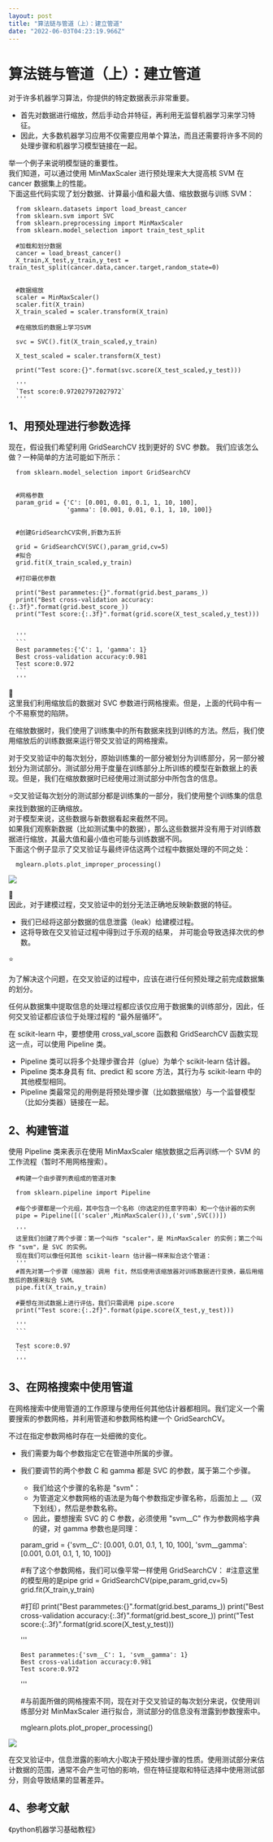 ```yaml
---
layout: post
title: "算法链与管道（上）：建立管道"
date: "2022-06-03T04:23:19.966Z"
---
```

算法链与管道（上）：建立管道
==============

对于许多机器学习算法，你提供的特定数据表示非常重要。

*   首先对数据进行缩放，然后手动合并特征，再利用无监督机器学习来学习特征。
*   因此，大多数机器学习应用不仅需要应用单个算法，而且还需要将许多不同的处理步骤和机器学习模型链接在一起。

举一个例子来说明模型链的重要性。  
我们知道，可以通过使用 MinMaxScaler 进行预处理来大大提高核 SVM 在 cancer 数据集上的性能。  
下面这些代码实现了划分数据、计算最小值和最大值、缩放数据与训练 SVM：

      from sklearn.datasets import load_breast_cancer
      from sklearn.svm import SVC
      from sklearn.preprocessing import MinMaxScaler
      from sklearn.model_selection import train_test_split
    
      #加载和划分数据
      cancer = load_breast_cancer()
      X_train,X_test,y_train,y_test = train_test_split(cancer.data,cancer.target,random_state=0)
    
    
      #数据缩放
      scaler = MinMaxScaler()
      scaler.fit(X_train)
      X_train_scaled = scaler.transform(X_train)
    
      #在缩放后的数据上学习SVM
    
      svc = SVC().fit(X_train_scaled,y_train)
    
      X_test_scaled = scaler.transform(X_test)
    
      print("Test score:{}".format(svc.score(X_test_scaled,y_test)))
    
      '''
      `Test score:0.972027972027972`
      '''
    

1、用预处理进行参数选择
------------

现在，假设我们希望利用 GridSearchCV 找到更好的 SVC 参数。 我们应该怎么做？一种简单的方法可能如下所示：

      from sklearn.model_selection import GridSearchCV
    
    
      #网格参数
      param_grid = {'C': [0.001, 0.01, 0.1, 1, 10, 100],
                    'gamma': [0.001, 0.01, 0.1, 1, 10, 100]}
    
    
      #创建GridSearchCV实例,折数为五折
    
      grid = GridSearchCV(SVC(),param_grid,cv=5)
      #拟合
      grid.fit(X_train_scaled,y_train)
    
      #打印最优参数
    
      print("Best parammetes:{}".format(grid.best_params_))
      print("Best cross-validation accuracy:{:.3f}".format(grid.best_score_))
      print("Test score:{:.3f}".format(grid.score(X_test_scaled,y_test)))
    
    
      '''
      ```
      Best parammetes:{'C': 1, 'gamma': 1}
      Best cross-validation accuracy:0.981
      Test score:0.972
      ```
      '''
    

📣  
这里我们利用缩放后的数据对 SVC 参数进行网格搜索。但是，上面的代码中有一个不易察觉的陷阱。

在缩放数据时，我们使用了训练集中的所有数据来找到训练的方法。然后，我们使用缩放后的训练数据来运行带交叉验证的网格搜索。

对于交叉验证中的每次划分，原始训练集的一部分被划分为训练部分，另一部分被划分为测试部分。测试部分用于度量在训练部分上所训练的模型在新数据上的表现。但是，我们在缩放数据时已经使用过测试部分中所包含的信息。

⭐交叉验证每次划分的测试部分都是训练集的一部分，我们使用整个训练集的信息来找到数据的正确缩放。  
对于模型来说，这些数据与新数据看起来截然不同。  
如果我们观察新数据（比如测试集中的数据），那么这些数据并没有用于对训练数据进行缩放，其最大值和最小值也可能与训练数据不同。  
下面这个例子显示了交叉验证与最终评估这两个过程中数据处理的不同之处：

      mglearn.plots.plot_improper_processing()
    

![](https://img2022.cnblogs.com/blog/2145457/202206/2145457-20220602230815762-1887999836.png)

📣  
因此，对于建模过程，交叉验证中的划分无法正确地反映新数据的特征。

*   我们已经将这部分数据的信息泄露（leak）给建模过程。
*   这将导致在交叉验证过程中得到过于乐观的结果， 并可能会导致选择次优的参数。

⭐

为了解决这个问题，在交叉验证的过程中，应该在进行任何预处理之前完成数据集的划分。

任何从数据集中提取信息的处理过程都应该仅应用于数据集的训练部分，因此，任何交叉验证都应该位于处理过程的 “最外层循环”。

在 scikit-learn 中，要想使用 cross\_val\_score 函数和 GridSearchCV 函数实现这一点，可以使用 Pipeline 类。

*   Pipeline 类可以将多个处理步骤合并（glue）为单个 scikit-learn 估计器。
*   Pipeline 类本身具有 fit、predict 和 score 方法，其行为与 scikit-learn 中的其他模型相同。
*   Pipeline 类最常见的用例是将预处理步骤（比如数据缩放）与一个监督模型 （比如分类器）链接在一起。

2、构建管道
------

使用 Pipeline 类来表示在使用 MinMaxScaler 缩放数据之后再训练一个 SVM 的工作流程（暂时不用网格搜索）。

      #构建一个由步骤列表组成的管道对象
    
      from sklearn.pipeline import Pipeline
    
      #每个步骤都是一个元组，其中包含一个名称（你选定的任意字符串）和一个估计器的实例
      pipe = Pipeline([('scaler',MinMaxScaler()),('svm',SVC())])
    
      '''
      这里我们创建了两个步骤：第一个叫作 "scaler"，是 MinMaxScaler 的实例；第二个叫作 "svm"，是 SVC 的实例。
      现在我们可以像任何其他 scikit-learn 估计器一样来拟合这个管道：
      '''
      #首先对第一个步骤（缩放器）调用 fit，然后使用该缩放器对训练数据进行变换，最后用缩放后的数据来拟合 SVM。
      pipe.fit(X_train,y_train)
    
      #要想在测试数据上进行评估，我们只需调用 pipe.score
      print("Test score:{:.2f}".format(pipe.score(X_test,y_test)))
    
      '''
      ```
    
      Test score:0.97
      ```
      '''
    

3、在网格搜索中使用管道
------------

在网格搜索中使用管道的工作原理与使用任何其他估计器都相同。我们定义一个需要搜索的参数网格，并利用管道和参数网格构建一个 GridSearchCV。

不过在指定参数网格时存在一处细微的变化。

*   我们需要为每个参数指定它在管道中所属的步骤。
*   我们要调节的两个参数 C 和 gamma 都是 SVC 的参数，属于第二个步骤。
    *   我们给这个步骤的名称是 "svm"：
    *   为管道定义参数网格的语法是为每个参数指定步骤名称，后面加上 \_\_（双下划线），然后是参数名称。
    *   因此，要想搜索 SVC 的 C 参数，必须使用 "svm\_\_C" 作为参数网格字典的键，对 gamma 参数也是同理：

  

      param_grid = {'svm__C': [0.001, 0.01, 0.1, 1, 10, 100],
                    'svm__gamma': [0.001, 0.01, 0.1, 1, 10, 100]}
    
      #有了这个参数网格，我们可以像平常一样使用 GridSearchCV：
      #注意这里的模型用的是pipe
      grid = GridSearchCV(pipe,param_grid,cv=5)
      grid.fit(X_train,y_train)
    
      #打印
      print("Best parammetes:{}".format(grid.best_params_))
      print("Best cross-validation accuracy:{:.3f}".format(grid.best_score_))
      print("Test score:{:.3f}".format(grid.score(X_test,y_test)))
    
      '''
      ```
      Best parammetes:{'svm__C': 1, 'svm__gamma': 1}
      Best cross-validation accuracy:0.981
      Test score:0.972
      ```
      '''
    

  

      #与前面所做的网格搜索不同，现在对于交叉验证的每次划分来说，仅使用训练部分对 MinMaxScaler 进行拟合，测试部分的信息没有泄露到参数搜索中。
    
      mglearn.plots.plot_proper_processing()
    

![](https://img2022.cnblogs.com/blog/2145457/202206/2145457-20220602231015229-1328953686.png)

在交叉验证中，信息泄露的影响大小取决于预处理步骤的性质。使用测试部分来估计数据的范围，通常不会产生可怕的影响，但在特征提取和特征选择中使用测试部分，则会导致结果的显著差异。

4、参考文献
------

《python机器学习基础教程》